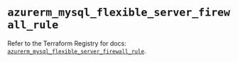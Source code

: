 # `azurerm_mysql_flexible_server_firewall_rule`

Refer to the Terraform Registry for docs: [`azurerm_mysql_flexible_server_firewall_rule`](https://registry.terraform.io/providers/hashicorp/azurerm/4.20.0/docs/resources/mysql_flexible_server_firewall_rule).
